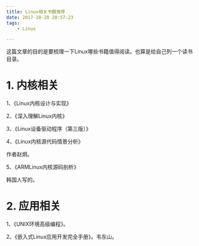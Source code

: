 ```yaml
---
title: Linux相关书籍推荐
date: 2017-10-20 20:57:23
tags:
	- Linux

---
```




这篇文章的目的是要梳理一下Linux哪些书籍值得阅读。也算是给自己列一个读书目录。

# 1. 内核相关



1、《Linux内核设计与实现》

2、《深入理解Linux内核》

3、《Linux设备驱动程序（第三版）》

4、《Linux内核源代码情景分析》

作者赵炯。

5、《ARMLinux内核源码剖析》

韩国人写的。



# 2. 应用相关

1、《UNIX环境高级编程》。

2、《嵌入式Linux应用开发完全手册》。韦东山。



